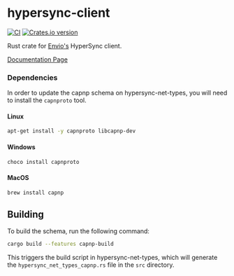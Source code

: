 # hypersync-client

[![CI](https://github.com/enviodev/hypersync-client-rust/actions/workflows/ci.yaml/badge.svg?branch=main)](https://github.com/enviodev/hypersync-client-rust/actions/workflows/ci.yaml)
<a href="https://crates.io/crates/hypersync-client">
<img src="https://img.shields.io/crates/v/hypersync-client.svg?style=flat-square"
    alt="Crates.io version" />
</a>

Rust crate for [Envio's](https://envio.dev/) HyperSync client.

[Documentation Page](https://docs.envio.dev/docs/hypersync-clients)

### Dependencies

In order to update the capnp schema on hypersync-net-types, you will need to install the `capnproto` tool.

#### Linux

```bash
apt-get install -y capnproto libcapnp-dev
```

#### Windows

```bash
choco install capnproto
```

#### MacOS

```bash
brew install capnp
```

## Building

To build the schema, run the following command:

```bash
cargo build --features capnp-build
```

This triggers the build script in hypersync-net-types, which will generate the `hypersync_net_types_capnp.rs` file in the `src` directory.
